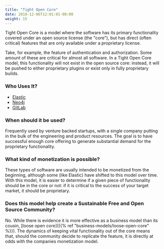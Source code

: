 ```yaml
---
title: "Tight Open Core"
date: 2018-12-06T12:01:01-08:00
weight: 15
---
```


Tight Open Core is a model where the software has its primary functionality
covered under an open source license (the "core"), but has direct (often
critical) features that are only available under a proprietary license. 

Take, for example, the feature of authentication and authorization. Some amount
of these are critical for almost all software. In a Tight Open Core model, this
functionality will not exist in the open source core: instead, it will be pushed to
either proprietary plugins or exist only in fully proprietary builds.

### Who Uses It?

* [Elastic](https://www.elastic.co)
* [Neo4j](https://www.neo4j.com)
* [GitLab](https://www.gitlab.com)

### When should it be used?

Frequently used by venture backed startups, with a single company putting in the
bulk of the engineering and product resources. The goal is to have successful enough
core offering to generate substantial demand for the proprietary functionality.

### What kind of monetization is possible?

These types of software are usually intended to be monetized from the beginning,
although some (like Elastic) have shifted to this model over time. With this
model, it is easier to determine if a given piece of functionality should be in
the core or not: if it is critical to the success of your target market, it should
be proprietary.

### Does this model help create a Sustainable Free and Open Source Community?

No. While there is evidence it is more effective as a business model than its
cousin, [loose open core]({{% ref "business-models/loose-open-core" %}}). The
dynamics of keeping vital functionality out of the core means that, should the
community decide to replicate the feature, it is directly at odds with the companies
monetization model.

